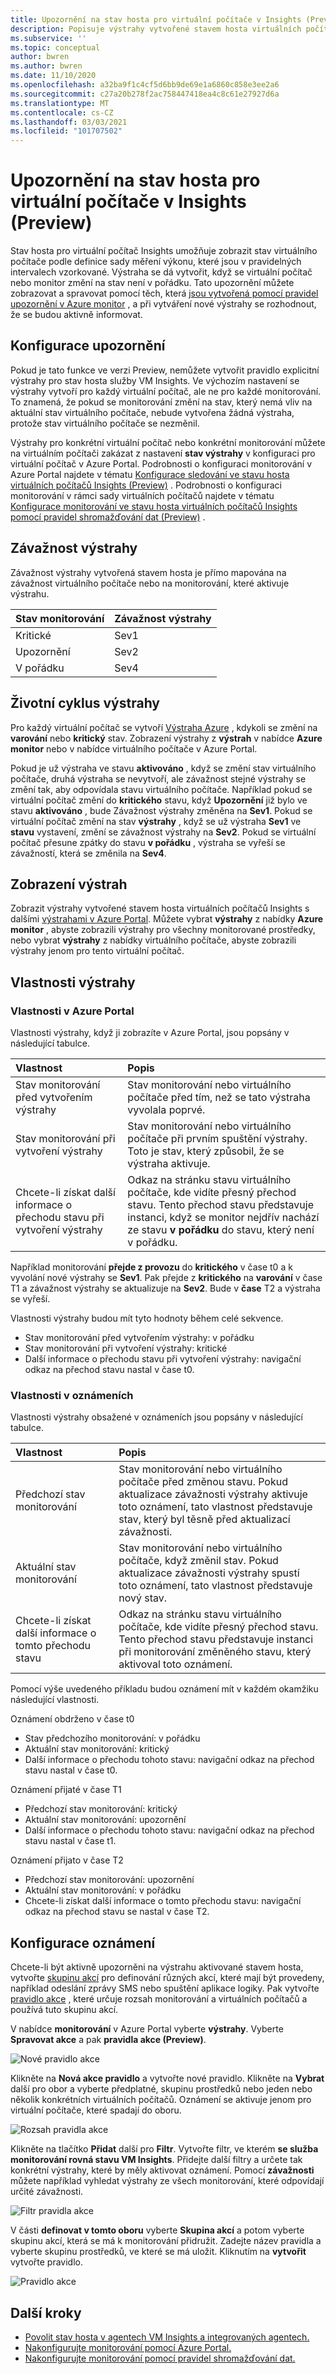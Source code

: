 ```yaml
---
title: Upozornění na stav hosta pro virtuální počítače v Insights (Preview)
description: Popisuje výstrahy vytvořené stavem hosta virtuálních počítačů Insights, včetně způsobu jejich povolení a konfigurace oznámení.
ms.subservice: ''
ms.topic: conceptual
author: bwren
ms.author: bwren
ms.date: 11/10/2020
ms.openlocfilehash: a32ba9f1c4cf5d6bb9de69e1a6860c858e3ee2a6
ms.sourcegitcommit: c27a20b278f2ac758447418ea4c8c61e27927d6a
ms.translationtype: MT
ms.contentlocale: cs-CZ
ms.lasthandoff: 03/03/2021
ms.locfileid: "101707502"
---
```

# <a name="vm-insights-guest-health-alerts-preview"></a>Upozornění na stav hosta pro virtuální počítače v Insights (Preview)
Stav hosta pro virtuální počítač Insights umožňuje zobrazit stav virtuálního počítače podle definice sady měření výkonu, které jsou v pravidelných intervalech vzorkované. Výstraha se dá vytvořit, když se virtuální počítač nebo monitor změní na stav není v pořádku. Tato upozornění můžete zobrazovat a spravovat pomocí těch, která [jsou vytvořená pomocí pravidel upozornění v Azure monitor](../alerts/alerts-overview.md) , a při vytváření nové výstrahy se rozhodnout, že se budou aktivně informovat.

## <a name="configure-alerts"></a>Konfigurace upozornění
Pokud je tato funkce ve verzi Preview, nemůžete vytvořit pravidlo explicitní výstrahy pro stav hosta služby VM Insights. Ve výchozím nastavení se výstrahy vytvoří pro každý virtuální počítač, ale ne pro každé monitorování.  To znamená, že pokud se monitorování změní na stav, který nemá vliv na aktuální stav virtuálního počítače, nebude vytvořena žádná výstraha, protože stav virtuálního počítače se nezměnil. 

Výstrahy pro konkrétní virtuální počítač nebo konkrétní monitorování můžete na virtuálním počítači zakázat z nastavení **stav výstrahy** v konfiguraci pro virtuální počítač v Azure Portal. Podrobnosti o konfiguraci monitorování v Azure Portal najdete v tématu [Konfigurace sledování ve stavu hosta virtuálních počítačů Insights (Preview)](vminsights-health-configure.md) . Podrobnosti o konfiguraci monitorování v rámci sady virtuálních počítačů najdete v tématu [Konfigurace monitorování ve stavu hosta virtuálních počítačů Insights pomocí pravidel shromažďování dat (Preview)](vminsights-health-configure-dcr.md) .

## <a name="alert-severity"></a>Závažnost výstrahy
Závažnost výstrahy vytvořená stavem hosta je přímo mapována na závažnost virtuálního počítače nebo na monitorování, které aktivuje výstrahu.

| Stav monitorování | Závažnost výstrahy |
|:---|:---|
| Kritické | Sev1 |
| Upozornění  | Sev2 |
| V pořádku  | Sev4 |

## <a name="alert-lifecycle"></a>Životní cyklus výstrahy
Pro každý virtuální počítač se vytvoří [Výstraha Azure](../alerts/alerts-overview.md) , kdykoli se změní na **varování** nebo **kritický** stav. Zobrazení výstrahy z **výstrah** v nabídce **Azure monitor** nebo v nabídce virtuálního počítače v Azure Portal.

Pokud je už výstraha ve stavu **aktivováno** , když se změní stav virtuálního počítače, druhá výstraha se nevytvoří, ale závažnost stejné výstrahy se změní tak, aby odpovídala stavu virtuálního počítače. Například pokud se virtuální počítač změní do **kritického** stavu, když **Upozornění** již bylo ve stavu **aktivováno** , bude Závažnost výstrahy změněna na **Sev1**. Pokud se virtuální počítač změní na stav **výstrahy** , když se už výstraha **Sev1** ve **stavu** vystavení, změní se závažnost výstrahy na **Sev2**. Pokud se virtuální počítač přesune zpátky do stavu **v pořádku** , výstraha se vyřeší se závažností, která se změnila na **Sev4**.

## <a name="viewing-alerts"></a>Zobrazení výstrah
Zobrazit výstrahy vytvořené stavem hosta virtuálních počítačů Insights s dalšími [výstrahami v Azure Portal](../platform/alerts-overview.md#alerts-experience). Můžete vybrat **výstrahy** z nabídky **Azure monitor** , abyste zobrazili výstrahy pro všechny monitorované prostředky, nebo vybrat **výstrahy** z nabídky virtuálního počítače, abyste zobrazili výstrahy jenom pro tento virtuální počítač.

## <a name="alert-properties"></a>Vlastnosti výstrahy

### <a name="properties-in-the-azure-portal"></a>Vlastnosti v Azure Portal
Vlastnosti výstrahy, když ji zobrazíte v Azure Portal, jsou popsány v následující tabulce.

| Vlastnost | Popis |
|:---|:---|
| Stav monitorování před vytvořením výstrahy | Stav monitorování nebo virtuálního počítače před tím, než se tato výstraha vyvolala poprvé. |
| Stav monitorování při vytvoření výstrahy | Stav monitorování nebo virtuálního počítače při prvním spuštění výstrahy. Toto je stav, který způsobil, že se výstraha aktivuje. |
| Chcete-li získat další informace o přechodu stavu při vytvoření výstrahy | Odkaz na stránku stavu virtuálního počítače, kde vidíte přesný přechod stavu. Tento přechod stavu představuje instanci, když se monitor nejdřív nachází ze stavu **v pořádku** do stavu, který není v pořádku. |

Například monitorování **přejde z provozu** do **kritického** v čase t0 a k vyvolání nové výstrahy se **Sev1**. Pak přejde z **kritického** na **varování** v čase T1 a závažnost výstrahy se aktualizuje na **Sev2**. Bude v **čase** T2 a výstraha se vyřeší.

Vlastnosti výstrahy budou mít tyto hodnoty během celé sekvence.

- Stav monitorování před vytvořením výstrahy: v pořádku
- Stav monitorování při vytvoření výstrahy: kritické
- Další informace o přechodu stavu při vytvoření výstrahy: navigační odkaz na přechod stavu nastal v čase t0.


### <a name="properties-in-notifications"></a>Vlastnosti v oznámeních
Vlastnosti výstrahy obsažené v oznámeních jsou popsány v následující tabulce.

| Vlastnost | Popis |
|:---|:---|
| Předchozí stav monitorování | Stav monitorování nebo virtuálního počítače před změnou stavu. Pokud aktualizace závažnosti výstrahy aktivuje toto oznámení, tato vlastnost představuje stav, který byl těsně před aktualizací závažnosti. |
| Aktuální stav monitorování | Stav monitorování nebo virtuálního počítače, když změnil stav. Pokud aktualizace závažnosti výstrahy spustí toto oznámení, tato vlastnost představuje nový stav. |
| Chcete-li získat další informace o tomto přechodu stavu | Odkaz na stránku stavu virtuálního počítače, kde vidíte přesný přechod stavu. Tento přechod stavu představuje instanci při monitorování změněného stavu, který aktivoval toto oznámení. |

Pomocí výše uvedeného příkladu budou oznámení mít v každém okamžiku následující vlastnosti.

Oznámení obdrženo v čase t0
- Stav předchozího monitorování: v pořádku
- Aktuální stav monitorování: kritický
- Další informace o přechodu tohoto stavu: navigační odkaz na přechod stavu nastal v čase t0.

Oznámení přijaté v čase T1
- Předchozí stav monitorování: kritický
- Aktuální stav monitorování: upozornění
- Další informace o přechodu tohoto stavu: navigační odkaz na přechod stavu nastal v čase t1.

Oznámení přijato v čase T2
- Předchozí stav monitorování: upozornění
- Aktuální stav monitorování: v pořádku
- Chcete-li získat další informace o tomto přechodu stavu: navigační odkaz na přechod stavu se nastal v čase T2.

## <a name="configure-notifications"></a>Konfigurace oznámení
Chcete-li být aktivně upozorněni na výstrahu aktivované stavem hosta, vytvořte [skupinu akcí](../alerts/action-groups.md) pro definování různých akcí, které mají být provedeny, například odeslání zprávy SMS nebo spuštění aplikace logiky. Pak vytvořte [pravidlo akce](../alerts/alerts-action-rules.md) , které určuje rozsah monitorování a virtuálních počítačů a používá tuto skupinu akcí.

V nabídce **monitorování** v Azure Portal vyberte **výstrahy**.  Vyberte **Spravovat akce** a pak **pravidla akce (Preview)**. 

![Nové pravidlo akce](media/vminsights-health-alerts/action-rule-new.png)

Klikněte na **Nová akce pravidlo** a vytvořte nové pravidlo. Klikněte na **Vybrat** další pro obor a vyberte předplatné, skupinu prostředků nebo jeden nebo několik konkrétních virtuálních počítačů. Oznámení se aktivuje jenom pro virtuální počítače, které spadají do oboru.

![Rozsah pravidla akce](media/vminsights-health-alerts/action-rule-scope.png)

Klikněte na tlačítko **Přidat** další pro **Filtr**. Vytvořte filtr, ve kterém **se služba monitorování rovná stavu VM Insights**. Přidejte další filtry a určete tak konkrétní výstrahy, které by měly aktivovat oznámení. Pomocí **závažnosti** můžete například vyhledat výstrahy ze všech monitorování, které odpovídají určité závažnosti.

![Filtr pravidla akce](media/vminsights-health-alerts/action-rule-filter.png)

V části **definovat v tomto oboru** vyberte **Skupina akcí** a potom vyberte skupinu akcí, která se má k monitorování přidružit. Zadejte název pravidla a vyberte skupinu prostředků, ve které se má uložit. Kliknutím na **vytvořit** vytvořte pravidlo.

![Pravidlo akce](media/vminsights-health-alerts/action-rule.png)


## <a name="next-steps"></a>Další kroky

- [Povolit stav hosta v agentech VM Insights a integrovaných agentech.](vminsights-health-enable.md)
- [Nakonfigurujte monitorování pomocí Azure Portal.](vminsights-health-configure.md)
- [Nakonfigurujte monitorování pomocí pravidel shromažďování dat.](vminsights-health-configure-dcr.md)